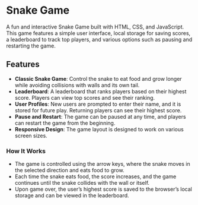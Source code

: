 # Snake Game

A fun and interactive Snake Game built with HTML, CSS, and JavaScript. This game features a simple user interface, local storage for saving scores, a leaderboard to track top players, and various options such as pausing and restarting the game.

## Features

- **Classic Snake Game**: Control the snake to eat food and grow longer while avoiding collisions with walls and its own tail.
- **Leaderboard**: A leaderboard that ranks players based on their highest score. Players can view top scores and see their ranking.
- **User Profiles**: New users are prompted to enter their name, and it is stored for future play. Returning players can see their highest score.
- **Pause and Restart**: The game can be paused at any time, and players can restart the game from the beginning.
- **Responsive Design**: The game layout is designed to work on various screen sizes.


### How It Works

- The game is controlled using the arrow keys, where the snake moves in the selected direction and eats food to grow.
- Each time the snake eats food, the score increases, and the game continues until the snake collides with the wall or itself.
- Upon game over, the user’s highest score is saved to the browser’s local storage and can be viewed in the leaderboard.
